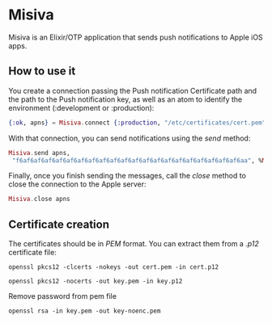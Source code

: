 Misiva
======

Misiva is an Elixir/OTP application that sends push notifications to Apple iOS apps.

## How to use it
You create a connection passing the Push notification Certificate path and the path to the Push notification key, as well as an atom to identify the environment (:development or :production):

```elixir
{:ok, apns} = Misiva.connect {:production, "/etc/certificates/cert.pem", "/etc/certificates/key.pem"}
```

With that connection, you can send notifications using the *send* method:

```elixir
Misiva.send apns,
 "f6af6af6af6af6af6af6af6af6af6af6af6af6af6af6af6af6af6af6af6af6aa", %Misiva.ApnsMessage{alert: "Hi from Misiva"}
```

Finally, once you finish sending the messages, call the *close* method to close the connection to the Apple server:
```elixir
Misiva.close apns
```

## Certificate creation
The certificates should be in *PEM* format. You can extract them from a *.p12* certificate file:


```
openssl pkcs12 -clcerts -nokeys -out cert.pem -in cert.p12

openssl pkcs12 -nocerts -out key.pem -in key.p12
```

Remove password from pem file

```
openssl rsa -in key.pem -out key-noenc.pem
```

